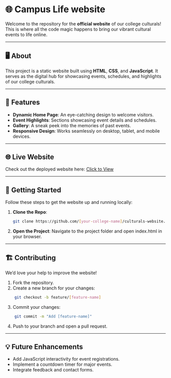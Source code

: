 # 🌐 **Campus Life website**

Welcome to the repository for the **official website** of our college culturals! This is where all the code magic happens to bring our vibrant cultural events to life online.  

---

## 🖥️ **About**  
This project is a static website built using **HTML**, **CSS**, and **JavaScript**. It serves as the digital hub for showcasing events, schedules, and highlights of our college culturals.  

---

## 🌟 **Features**  
- **Dynamic Home Page**: An eye-catching design to welcome visitors.  
- **Event Highlights**: Sections showcasing event details and schedules.  
- **Gallery**: A sneak peek into the memories of past events.  
- **Responsive Design**: Works seamlessly on desktop, tablet, and mobile devices.  

---

## 🌐 **Live Website**  
Check out the deployed website here: [Click to View](https://campus-life.vercel.app)  

---

## 🚀 **Getting Started**  
Follow these steps to get the website up and running locally:  

1. **Clone the Repo**:  
   ```bash  
   git clone https://github.com/[your-college-name]/culturals-website.git
   ```
2. **Open the Project**:
Navigate to the project folder and open index.html in your browser.

---

## 🏗️ **Contributing**
We’d love your help to improve the website!

1. Fork the repository.
2. Create a new branch for your changes:
  ```bash
      git checkout -b feature/[feature-name]
  ```
3. Commit your changes:
  ```bash
      git commit -m "Add [feature-name]"
  ```
4. Push to your branch and open a pull request.

---

## 💡 **Future Enhancements**
* Add JavaScript interactivity for event registrations.
* Implement a countdown timer for major events.
* Integrate feedback and contact forms.

